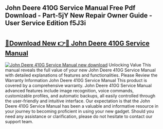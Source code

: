 ## John Deere 410G Service Manual Free Pdf Download - Part-5jY New Repair Owner Guide - User Service Edition f5J3i

# <h2><a href="http://bc94849.oget.top/?id=John+Deere+410G+Service+Manual">🔗Download New 👉🔴 John Deere 410G Service Manual</a></h2>

[![John Deere 410G Service Manual new download](https://i.imgur.com/5g1atiW.png)](http://bc94849.oget.top/?id=John+Deere+410G+Service+Manual)
Unlocking Value This manual reveals the full value of your new John Deere 410G Service Manual with detailed explanations of features and functionalities. Please Review the Warranty Information John Deere 410G Service Manual This product is covered by a comprehensive warranty. John Deere 410G Service Manual advanced features include image recognition, voice commands, customizable profiles, and automatic backups, all easily controlled through the user-friendly and intuitive interface. Our expectation is that the John Deere 410G Service Manual has been a valuable and informative resource in your journey to becoming proficient in using your new gadget. Should you need any assistance or clarification, please do not hesitate to contact our support team.
